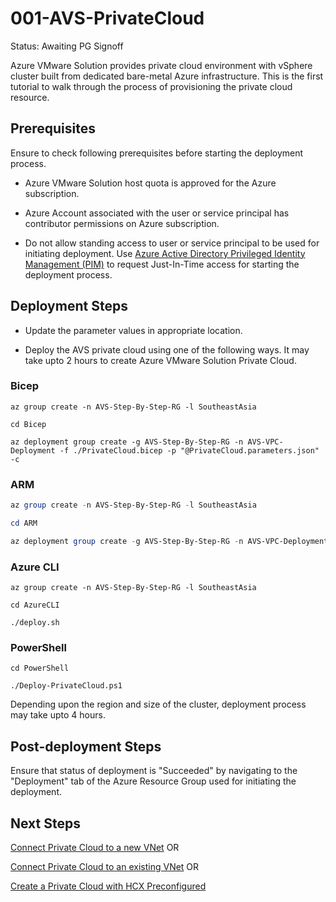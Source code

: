 # 001-AVS-PrivateCloud
Status: Awaiting PG Signoff

Azure VMware Solution provides private cloud environment with vSphere cluster built from dedicated bare-metal Azure infrastructure. This is the first tutorial to walk through the process of provisioning the private cloud resource.

## Prerequisites

Ensure to check following prerequisites before starting the deployment process.

* Azure VMware Solution host quota is approved for the Azure subscription.

* Azure Account associated with the user or service principal has contributor permissions on Azure subscription.

* Do not allow standing access to user or service principal to be used for initiating deployment. Use [Azure Active Directory Privileged Identity Management (PIM)](https://docs.microsoft.com/azure/active-directory/privileged-identity-management/pim-configure) to request Just-In-Time access for starting the deployment process.

## Deployment Steps

* Update the parameter values in appropriate location.

* Deploy the AVS private cloud using one of the following ways. It may take upto 2 hours to create Azure VMware Solution Private Cloud.

### Bicep

```azurecli-interactive
az group create -n AVS-Step-By-Step-RG -l SoutheastAsia

cd Bicep

az deployment group create -g AVS-Step-By-Step-RG -n AVS-VPC-Deployment -f ./PrivateCloud.bicep -p "@PrivateCloud.parameters.json" -c

```

### ARM

```powershell
az group create -n AVS-Step-By-Step-RG -l SoutheastAsia

cd ARM

az deployment group create -g AVS-Step-By-Step-RG -n AVS-VPC-Deployment -c -f "PrivateCloud.deploy.json" -p "@PrivateCloud.parameters.json"
```

### Azure CLI

```azurecli-interactive
az group create -n AVS-Step-By-Step-RG -l SoutheastAsia

cd AzureCLI

./deploy.sh
```

### PowerShell

```azurepowershell-interactive
cd PowerShell

./Deploy-PrivateCloud.ps1

```

Depending upon the region and size of the cluster, deployment process may take upto 4 hours.

## Post-deployment Steps

Ensure that status of deployment is "Succeeded" by navigating to the "Deployment" tab of the Azure Resource Group used for initiating the deployment.

## Next Steps

[Connect Private Cloud to a new VNet](../../Networking/AVS-to-VNet-NewVNet/readme.md) OR

[Connect Private Cloud to an existing VNet](../../Networking/AVS-to-VNet-ExistingVNet/readme.md) OR

[Create a Private Cloud with HCX Preconfigured](../AVS-PrivateCloud-WithHCX/readme.md)
